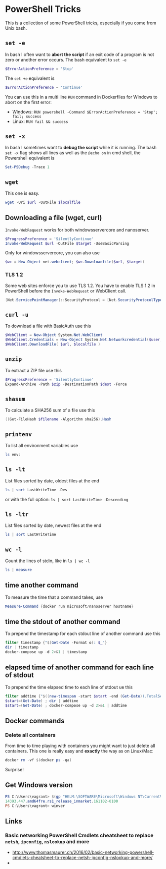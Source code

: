 # PowerShell Tricks

This is a collection of some PowerShell tricks, especially if you come from Unix bash.

## `set -e`
In bash I often want to **abort the script** if an exit code of a program is not zero or another error occurs. The bash equivalent to `set -e` 

```powershell
$ErrorActionPreference = 'Stop'
```

The `set +e` equivalent is 

```powershell
$ErrorActionPreference = 'Continue'
```

You can use this in a multi line `RUN` command in Dockerfiles for Windows to abort on the first error:

* Windows: `RUN powershell -Command $ErrorActionPreference = 'Stop'; fail; success`
* Linux: `RUN fail && success`


## `set -x`
In bash I sometimes want to **debug the script** while it is running. The bash `set -x` flag shows all lines as well as the `@echo on` in cmd shell, the Powershell equivalent is

```powershell
Set-PSDebug -Trace 1
```

## `wget`

This one is easy.

```powershell
wget -Uri $url -OutFile $localfile
```

## Downloading a file (wget, curl)
`Invoke-WebRequest` works for both windowsservercore and nanoserver. 

```powershell
$ProgressPreference = 'SilentlyContinue'
Invoke-WebRequest $url -OutFile $target -UseBasicParsing 
```

Only for windowsservercore, you can also use

```powershell
$wc = New-Object net.webclient; $wc.Downloadfile($url, $target)
```
### TLS 1.2

Some web sites enforce you to use TLS 1.2. You have to enable TLS 1.2 in PowerShell before the `Invoke-WebRequest` or WebClient call.

```powershell
[Net.ServicePointManager]::SecurityProtocol = [Net.SecurityProtocolType]::Tls12;
```

## `curl -u`

To download a file with BasicAuth use this

```powershell
$WebClient = New-Object System.Net.WebClient
$WebClient.Credentials = New-Object System.Net.Networkcredential($user, $pass)
$WebClient.DownloadFile( $url, $localfile )
```

## `unzip`

To extract a ZIP file use this

```powershell
$ProgressPreference = 'SilentlyContinue'
Expand-Archive -Path $zip -DestinationPath $dest -Force
```

## `shasum`

To calculate a SHA256 sum of a file use this

```powershell
((Get-FileHash $filename -Algorithm sha256).Hash
```

## `printenv`

To list all environment variables use 

```powershell
ls env:
```

## `ls -lt`

List files sorted by date, oldest files at the end

```powershell
ls | sort LastWriteTime -Des
```

or with the full option: `ls | sort LastWriteTime -Descending`

## `ls -ltr`

List files sorted by date, newest files at the end

```powershell
ls | sort LastWriteTime
```

## `wc -l`

Count the lines of stdin, like in `ls | wc -l`

```powershell
ls | measure
```

## time another command

To measure the time that a command takes, use

```powershell
Measure-Command {docker run microsoft/nanoserver hostname}
```

## time the stdout of another command

To prepend the timestamp for each stdout line of another command use this

```powershell
filter timestamp {"$(Get-Date -Format o): $_"}
dir | timestamp
docker-compose up -d 2>&1 | timestamp
```

## elapsed time of another command for each line of stdout

To prepend the time elapsed time to each line of stdout ue this

```powershell
filter addtime {"$((new-timespan -start $start -end (Get-Date)).TotalSeconds): $_"}
$start=(Get-Date) ; dir | addtime
$start=(Get-Date) ; docker-compose up -d 2>&1 | addtime
```


## Docker commands

### Delete all containers

From time to time playing with containers you might want to just delete all containers. This one is really easy and **exactly** the way as on Linux/Mac:

```powershell
docker rm -vf $(docker ps -qa)
```

Surprise!

## Get Windows version

```powershell
PS C:\Users\vagrant> $(gp "HKLM:\SOFTWARE\Microsoft\Windows NT\CurrentVersion").BuildLabEx
14393.447.amd64fre.rs1_release_inmarket.161102-0100
PS C:\Users\vagrant> winver
```

## Links

### Basic networking PowerShell Cmdlets cheatsheet to replace `netsh`, `ipconfig`, `nslookup` and more
  * http://www.thomasmaurer.ch/2016/02/basic-networking-powershell-cmdlets-cheatsheet-to-replace-netsh-ipconfig-nslookup-and-more/
  * 
